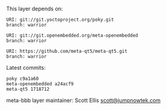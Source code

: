 This layer depends on:

    URI: git://git.yoctoproject.org/poky.git
    branch: warrior

    URI: git://git.openembedded.org/meta-openembedded
    branch: warrior

    URI: https://github.com/meta-qt5/meta-qt5.git
    branch: warrior

Latest commits:

    poky c9a1a60
    meta-openembedded a24acf9
    meta-qt5 1718712

meta-bbb layer maintainer: Scott Ellis <scott@jumpnowtek.com>
